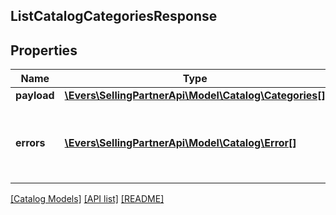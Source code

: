 ## ListCatalogCategoriesResponse

## Properties

Name | Type | Description | Notes
------------ | ------------- | ------------- | -------------
**payload** | [**\Evers\SellingPartnerApi\Model\Catalog\Categories[]**](Categories.md) |  | [optional]
**errors** | [**\Evers\SellingPartnerApi\Model\Catalog\Error[]**](Error.md) | A list of error responses returned when a request is unsuccessful. | [optional]

[[Catalog Models]](../) [[API list]](../../Api) [[README]](../../../README.md)
